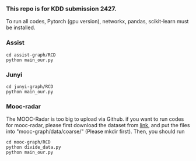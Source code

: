 ### This repo is for KDD submission 2427. 
To run all codes, Pytorch (gpu version), networkx, pandas, scikit-learn must be installed. 

### Assist
```
cd assist-graph/RCD
python main_our.py
```

### Junyi
```
cd junyi-graph/RCD
python main_our.py
```

### Mooc-radar
The MOOC-Radar is too big to upload via Github. 
if you want to run codes for mooc-radar, please first download the dataset from [link](https://cloud.tsinghua.edu.cn/d/5443ee05152344c79419/), and put the files into "mooc-graph/data/coarse/" (Please mkdir first).
Then, you should run
```
cd mooc-graph/RCD
python divide_data.py
python main_our.py
```
